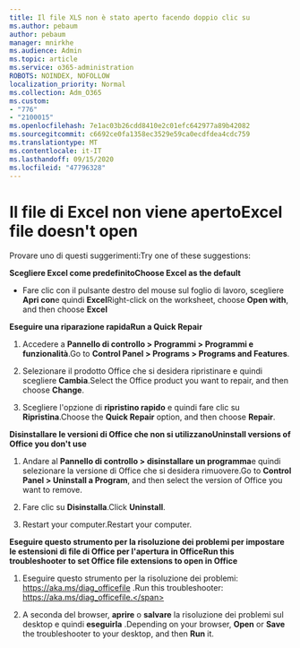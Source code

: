 ```yaml
---
title: Il file XLS non è stato aperto facendo doppio clic su
ms.author: pebaum
author: pebaum
manager: mnirkhe
ms.audience: Admin
ms.topic: article
ms.service: o365-administration
ROBOTS: NOINDEX, NOFOLLOW
localization_priority: Normal
ms.collection: Adm_O365
ms.custom:
- "776"
- "2100015"
ms.openlocfilehash: 7e1ac03b26cdd8410e2c01efc642977a89b42082
ms.sourcegitcommit: c6692ce0fa1358ec3529e59ca0ecdfdea4cdc759
ms.translationtype: MT
ms.contentlocale: it-IT
ms.lasthandoff: 09/15/2020
ms.locfileid: "47796328"
---
```

# <a name="excel-file-doesnt-open"></a><span data-ttu-id="2db3b-102">Il file di Excel non viene aperto</span><span class="sxs-lookup"><span data-stu-id="2db3b-102">Excel file doesn't open</span></span>

<span data-ttu-id="2db3b-103">Provare uno di questi suggerimenti:</span><span class="sxs-lookup"><span data-stu-id="2db3b-103">Try one of these suggestions:</span></span>

<span data-ttu-id="2db3b-104">**Scegliere Excel come predefinito**</span><span class="sxs-lookup"><span data-stu-id="2db3b-104">**Choose Excel as the default**</span></span>

* <span data-ttu-id="2db3b-105">Fare clic con il pulsante destro del mouse sul foglio di lavoro, scegliere **Apri con**e quindi **Excel**</span><span class="sxs-lookup"><span data-stu-id="2db3b-105">Right-click on the worksheet, choose **Open with**, and then choose **Excel**</span></span>

<span data-ttu-id="2db3b-106">**Eseguire una riparazione rapida**</span><span class="sxs-lookup"><span data-stu-id="2db3b-106">**Run a Quick Repair**</span></span>

1. <span data-ttu-id="2db3b-107">Accedere a **Pannello di controllo > Programmi > Programmi e funzionalità**.</span><span class="sxs-lookup"><span data-stu-id="2db3b-107">Go to **Control Panel > Programs > Programs and Features**.</span></span>

2. <span data-ttu-id="2db3b-108">Selezionare il prodotto Office che si desidera ripristinare e quindi scegliere **Cambia**.</span><span class="sxs-lookup"><span data-stu-id="2db3b-108">Select the Office product you want to repair, and then choose **Change**.</span></span>

3. <span data-ttu-id="2db3b-109">Scegliere l'opzione di **ripristino rapido** e quindi fare clic su **Ripristina**.</span><span class="sxs-lookup"><span data-stu-id="2db3b-109">Choose the **Quick Repair** option, and then choose **Repair**.</span></span>

<span data-ttu-id="2db3b-110">**Disinstallare le versioni di Office che non si utilizzano**</span><span class="sxs-lookup"><span data-stu-id="2db3b-110">**Uninstall versions of Office you don't use**</span></span>

1. <span data-ttu-id="2db3b-111">Andare al **Pannello di controllo > disinstallare un programma**e quindi selezionare la versione di Office che si desidera rimuovere.</span><span class="sxs-lookup"><span data-stu-id="2db3b-111">Go to **Control Panel > Uninstall a Program**, and then select the version of Office you want to remove.</span></span>

2. <span data-ttu-id="2db3b-112">Fare clic su **Disinstalla**.</span><span class="sxs-lookup"><span data-stu-id="2db3b-112">Click **Uninstall**.</span></span>

3. <span data-ttu-id="2db3b-113">Restart your computer.</span><span class="sxs-lookup"><span data-stu-id="2db3b-113">Restart your computer.</span></span>

<span data-ttu-id="2db3b-114">**Eseguire questo strumento per la risoluzione dei problemi per impostare le estensioni di file di Office per l'apertura in Office**</span><span class="sxs-lookup"><span data-stu-id="2db3b-114">**Run this troubleshooter to set Office file extensions to open in Office**</span></span>

1. <span data-ttu-id="2db3b-115">Eseguire questo strumento per la risoluzione dei problemi: https://aka.ms/diag_officefile .</span><span class="sxs-lookup"><span data-stu-id="2db3b-115">Run this troubleshooter: https://aka.ms/diag_officefile.</span></span>

2. <span data-ttu-id="2db3b-116">A seconda del browser, **aprire** o **salvare** la risoluzione dei problemi sul desktop e quindi **eseguirla** .</span><span class="sxs-lookup"><span data-stu-id="2db3b-116">Depending on your browser, **Open** or **Save** the troubleshooter to your desktop, and then **Run** it.</span></span>

